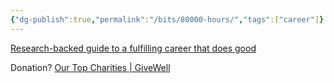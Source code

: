 ```yaml
---
{"dg-publish":true,"permalink":"/bits/80000-hours/","tags":["career"]}
---
```




[Research-backed guide to a fulfilling career that does good](https://80000hours.org/career-guide/)

Donation?
[Our Top Charities | GiveWell](https://www.givewell.org/charities/top-charities)